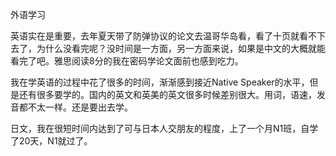 外语学习

英语实在是重要，去年夏天带了防弹协议的论文去温哥华岛看，看了十页就看不下去了，为什么没看完呢？没时间是一方面，另一方面来说，如果是中文的大概就能看完了吧。雅思阅读8分的我在密码学论文面前也感到吃力。

我在学英语的过程中花了很多的时间，渐渐感到接近Native Speaker的水平，但是还有很多要学的。国内的英文和英美的英文很多时候差别很大。用词，语速，发音都不太一样。还是要出去学。

日文，我在很短时间内达到了可与日本人交朋友的程度，上了一个月N1班，自学了20天，N1就过了。